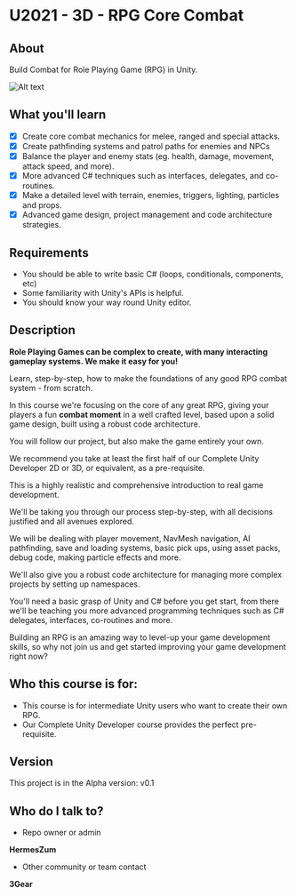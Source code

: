 # U2021 - 3D - RPG Core Combat

## About

Build Combat for Role Playing Game (RPG) in Unity.

![Alt text](/Img/screen.jpg?raw=true)

## What you'll learn

- [x] Create core combat mechanics for melee, ranged and special attacks.
- [x] Create pathfinding systems and patrol paths for enemies and NPCs
- [x] Balance the player and enemy stats (eg. health, damage, movement, attack speed, and more).
- [x] More advanced C# techniques such as interfaces, delegates, and co-routines.
- [x] Make a detailed level with terrain, enemies, triggers, lighting, particles and props.
- [x] Advanced game design, project management and code architecture strategies.

## Requirements

- You should be able to write basic C# (loops, conditionals, components, etc)
- Some familiarity with Unity's APIs is helpful.
- You should know your way round Unity editor.

## Description

**Role Playing Games can be complex to create, with many interacting gameplay systems. We make it easy for you!** 

Learn, step-by-step, how to make the foundations of any good RPG combat system - from scratch.

In this course we're focusing on the core of any great RPG, giving your players a fun **combat moment** in a well crafted level, based upon a solid game design, built using a robust code architecture. 

You will follow our project, but also make the game entirely your own.

We recommend you take at least the first half of our Complete Unity Developer 2D or 3D, or equivalent, as a pre-requisite.

This is a highly realistic and comprehensive introduction to real game development. 

We'll be taking you through our process step-by-step, with all decisions justified and all avenues explored.

We will be dealing with player movement, NavMesh navigation, AI pathfinding, save and loading systems, basic pick ups, using asset packs, debug code, making particle effects and more. 

We'll also give you a robust code architecture for managing more complex projects by setting up namespaces.

You'll need a basic grasp of Unity and C# before you get start, from there we'll be teaching you more advanced programming techniques such as C# delegates, interfaces, co-routines and more.

Building an RPG is an amazing way to level-up your game development skills, so why not join us and get started improving your game development right now?

## Who this course is for:

- This course is for intermediate Unity users who want to create their own RPG.
- Our Complete Unity Developer course provides the perfect pre-requisite.

## Version

This project is in the Alpha version: v0.1

## Who do I talk to?

* Repo owner or admin

**HermesZum**

* Other community or team contact

**3Gear**